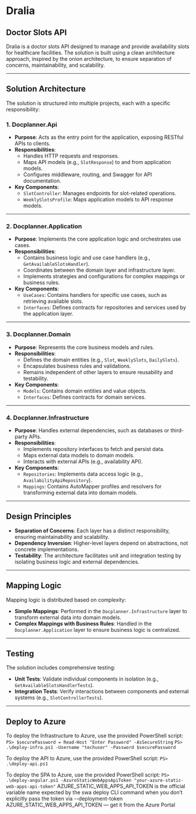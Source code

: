 # Dralia

## Doctor Slots API

Dralia is a doctor slots API designed to manage and provide availability slots for healthcare facilities. The solution is built using a clean architecture approach, inspired by the onion architecture, to ensure separation of concerns, maintainability, and scalability.

---

## Solution Architecture

The solution is structured into multiple projects, each with a specific responsibility:

### 1. **Docplanner.Api**

- **Purpose**: Acts as the entry point for the application, exposing RESTful APIs to clients.
- **Responsibilities**:
  - Handles HTTP requests and responses.
  - Maps API models (e.g., `SlotResponse`) to and from application models.
  - Configures middleware, routing, and Swagger for API documentation.
- **Key Components**:
  - `SlotController`: Manages endpoints for slot-related operations.
  - `WeeklySlotsProfile`: Maps application models to API response models.

---

### 2. **Docplanner.Application**

- **Purpose**: Implements the core application logic and orchestrates use cases.
- **Responsibilities**:
  - Contains business logic and use case handlers (e.g., `GetAvailableSlotsHandler`).
  - Coordinates between the domain layer and infrastructure layer.
  - Implements strategies and configurations for complex mappings or business rules.
- **Key Components**:
  - `UseCases`: Contains handlers for specific use cases, such as retrieving available slots.
  - `Interfaces`: Defines contracts for repositories and services used by the application layer.

---

### 3. **Docplanner.Domain**

- **Purpose**: Represents the core business models and rules.
- **Responsibilities**:
  - Defines the domain entities (e.g., `Slot`, `WeeklySlots`, `DailySlots`).
  - Encapsulates business rules and validations.
  - Remains independent of other layers to ensure reusability and testability.
- **Key Components**:
  - `Models`: Contains domain entities and value objects.
  - `Interfaces`: Defines contracts for domain services.

---

### 4. **Docplanner.Infrastructure**

- **Purpose**: Handles external dependencies, such as databases or third-party APIs.
- **Responsibilities**:
  - Implements repository interfaces to fetch and persist data.
  - Maps external data models to domain models.
  - Interacts with external APIs (e.g., availability API).
- **Key Components**:
  - `Repositories`: Implements data access logic (e.g., `AvailabilityApiRepository`).
  - `Mappings`: Contains AutoMapper profiles and resolvers for transforming external data into domain models.

---

## Design Principles

- **Separation of Concerns**: Each layer has a distinct responsibility, ensuring maintainability and scalability.
- **Dependency Inversion**: Higher-level layers depend on abstractions, not concrete implementations.
- **Testability**: The architecture facilitates unit and integration testing by isolating business logic and external dependencies.

---

## Mapping Logic

Mapping logic is distributed based on complexity:

- **Simple Mappings**: Performed in the `Docplanner.Infrastructure` layer to transform external data into domain models.
- **Complex Mappings with Business Rules**: Handled in the `Docplanner.Application` layer to ensure business logic is centralized.

---

## Testing

The solution includes comprehensive testing:

- **Unit Tests**: Validate individual components in isolation (e.g., `GetAvailableSlotsHandlerTests`).
- **Integration Tests**: Verify interactions between components and external systems (e.g., `SlotControllerTests`).

---

## Deploy to Azure

To deploy the Infrastructure to Azure, use the provided PowerShell script:
`PS> $securePassword = Read-Host "Enter Password" -AsSecureString`
`PS> .\deploy-infra.ps1 -Username "techuser" -Password $securePassword`

To deploy the API to Azure, use the provided PowerShell script:
`PS> .\deploy-api.ps1`

To deploy the SPA to Azure, use the provided PowerShell script:
`PS> .\deploy-angular.ps1 -AzureStaticWebAppsApiToken "your-azure-static-web-apps-api-token"`
AZURE_STATIC_WEB_APPS_API_TOKEN is the official variable name expected by the swa deploy CLI command when you don’t explicitly pass the token via --deployment-token
AZURE_STATIC_WEB_APPS_API_TOKEN — get it from the Azure Portal
